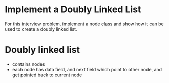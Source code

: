 # Implement a Doubly Linked List
For this interview problem, implement a node class and show how it can be used to create a doubly linked list.

# Doubly linked list
* contains nodes  
* each node has data field, and next field which point to other node, and get pointed back to current node    

